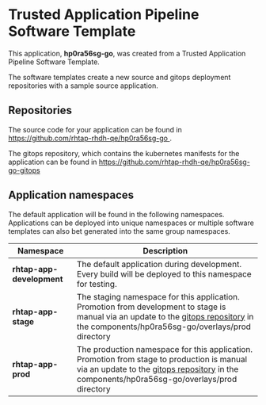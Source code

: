 # Trusted Application Pipeline Software Template

This application, **hp0ra56sg-go**, was created from a Trusted Application Pipeline Software Template.

The software templates create a new source and gitops deployment repositories with a sample source application. 

## Repositories

The source code for your application can be found in [https://github.com/rhtap-rhdh-qe/hp0ra56sg-go ](https://github.com/rhtap-rhdh-qe/hp0ra56sg-go ).
 
The gitops repository, which contains the kubernetes manifests for the application can be found in 
[https://github.com/rhtap-rhdh-qe/hp0ra56sg-go-gitops ](https://github.com/rhtap-rhdh-qe/hp0ra56sg-go-gitops ) 

## Application namespaces 

The default application will be found in the following namespaces. Applications can be deployed into unique namespaces or multiple software templates can also bet generated into the same group namespaces.  

|  Namespace   |  Description   |  
| -------- | -------- |   
| **rhtap-app-development** | The default application during development. Every build will be deployed to this namespace for testing. | 
| **rhtap-app-stage** | The staging namespace for this application. Promotion from development to stage is manual via an update to the [gitops repository](https://github.com/rhtap-rhdh-qe/hp0ra56sg-go-gitops ) in the components/hp0ra56sg-go/overlays/prod directory |  
| **rhtap-app-prod** | The production namespace for this application. Promotion from stage to production is manual via an update to the [gitops repository](https://github.com/rhtap-rhdh-qe/hp0ra56sg-go-gitops ) in the components/hp0ra56sg-go/overlays/prod directory | 